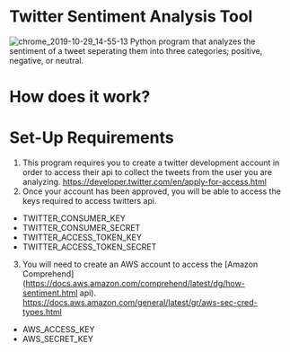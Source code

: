 # Twitter Sentiment Analysis Tool
![chrome_2019-10-29_14-55-13](https://user-images.githubusercontent.com/37064367/67812331-2d922b00-fa5c-11e9-8eb4-60b50e9d79d2.png)
Python program that analyzes the sentiment of a tweet seperating them into three categories; positive, negative, or neutral.

# How does it work?


# Set-Up Requirements 

1. This program requires you to create a twitter development account in order to access their api to collect the tweets from the user you are analyzing. 
https://developer.twitter.com/en/apply-for-access.html
2.  Once your account has been approved, you will be able to access the keys required to access twitters api.
* TWITTER_CONSUMER_KEY
* TWITTER_CONSUMER_SECRET
* TWITTER_ACCESS_TOKEN_KEY 
* TWITTER_ACCESS_TOKEN_SECRET
3. You will need to create an AWS account to access the [Amazon Comprehend](https://docs.aws.amazon.com/comprehend/latest/dg/how-sentiment.html api). 
https://docs.aws.amazon.com/general/latest/gr/aws-sec-cred-types.html
* AWS_ACCESS_KEY
* AWS_SECRET_KEY
